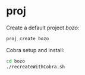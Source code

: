 # proj

Create a default project *bozo*:

```bash
proj create bozo

```

Cobra setup and install:

```bash
cd bozo
./recreateWithCobra.sh

```
